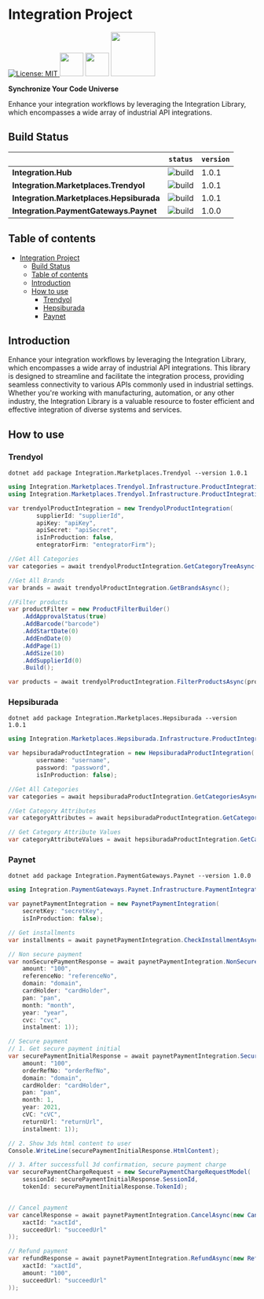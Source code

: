 # Integration Project

<p>
  <a href="https://opensource.org/licenses/MIT">
    <img alt="License: MIT" src="https://img.shields.io/badge/License-MIT-blue.svg">
  </a>
  <img src="https://yt3.googleusercontent.com/tOTacHyEgTXLN6JWT8ftiZ-xtHnX0R_XFRRS-AB_A9FXVrTC5-QhAWNF0pfWi2yi_APG3Q4N1Q=s900-c-k-c0x00ffffff-no-rj" width="48">
  <img src="https://media.licdn.com/dms/image/C4D0BAQE1iTu5X4_WDw/company-logo_200_200/0/1679918244582?e=1710979200&v=beta&t=CccfF3oAMI5QYf_LWKzcvfAocW7x_1aIzXGpgFbueZo" width="48">
  <img src="https://www.paynet.com.tr/themes/custom/paynet/images/og.jpg" width="90">
</p>

**Synchronize Your Code Universe**

Enhance your integration workflows by leveraging the Integration Library, which encompasses a wide array of industrial API integrations.

## Build Status

&nbsp; | `status` | `version`
--- | --- | --- 
**Integration.Hub** | ![build](https://github.com/onurkanbakirci/Integration/actions/workflows/integration-hub.yml/badge.svg) |  1.0.1
**Integration.Marketplaces.Trendyol** | ![build](https://github.com/onurkanbakirci/Integration/actions/workflows/trendyol-integration.yml/badge.svg) |  1.0.1
**Integration.Marketplaces.Hepsiburada** | ![build](https://github.com/onurkanbakirci/Integration/actions/workflows/hepsiburada-integration.yml/badge.svg) |  1.0.1
**Integration.PaymentGateways.Paynet** | ![build](https://github.com/onurkanbakirci/Integration/actions/workflows/paynet-integration.yml/badge.svg) |  1.0.0

## Table of contents

- [Integration Project](#integration-project)
  - [Build Status](#build-status)
  - [Table of contents](#table-of-contents)
  - [Introduction](#introduction)
  - [How to use](#how-to-use)
    - [Trendyol](#trendyol)
    - [Hepsiburada](#hepsiburada)
    - [Paynet](#paynet)


## Introduction

Enhance your integration workflows by leveraging the Integration Library, which encompasses a wide array of industrial API integrations. This library is designed to streamline and facilitate the integration process, providing seamless connectivity to various APIs commonly used in industrial settings. Whether you're working with manufacturing, automation, or any other industry, the Integration Library is a valuable resource to foster efficient and effective integration of diverse systems and services.


## How to use

### Trendyol

```
dotnet add package Integration.Marketplaces.Trendyol --version 1.0.1
```

```c#
using Integration.Marketplaces.Trendyol.Infrastructure.ProductIntegration;
using Integration.Marketplaces.Trendyol.Infrastructure.ProductIntegration.Helpers;

var trendyolProductIntegration = new TrendyolProductIntegration(
        supplierId: "supplierId",
        apiKey: "apiKey",
        apiSecret: "apiSecret",
        isInProduction: false,
        entegratorFirm: "entegratorFirm");

//Get All Categories
var categories = await trendyolProductIntegration.GetCategoryTreeAsync();

//Get All Brands
var brands = await trendyolProductIntegration.GetBrandsAsync();

//Filter products
var productFilter = new ProductFilterBuilder()
    .AddApprovalStatus(true)
    .AddBarcode("barcode")
    .AddStartDate(0)
    .AddEndDate(0)
    .AddPage(1)
    .AddSize(10)
    .AddSupplierId(0)
    .Build();

var products = await trendyolProductIntegration.FilterProductsAsync(productFilter);
```

### Hepsiburada

```
dotnet add package Integration.Marketplaces.Hepsiburada --version 1.0.1
```

```c#
using Integration.Marketplaces.Hepsiburada.Infrastructure.ProductIntegration;

var hepsiburadaProductIntegration = new HepsiburadaProductIntegration(
        username: "username",
        password: "password",
        isInProduction: false);

//Get All Categories
var categories = await hepsiburadaProductIntegration.GetCategoriesAsync();

//Get Category Attributes
var categoryAttributes = await hepsiburadaProductIntegration.GetCategoryAttributesAsync(categoryId: 80844002);

// Get Category Attribute Values
var categoryAttributeValues = await hepsiburadaProductIntegration.GetCategoryAttributeValuesAsync(categoryId: 80844002, attributeId: "gram");
```

### Paynet

```
dotnet add package Integration.PaymentGateways.Paynet --version 1.0.0
```

```c#
using Integration.PaymentGateways.Paynet.Infrastructure.PaymentIntegration.Models.Request;

var paynetPaymentIntegration = new PaynetPaymentIntegration(
    secretKey: "secretKey",
    isInProduction: false);

// Get installments
var installments = await paynetPaymentIntegration.CheckInstallmentAsync(new CheckInstallmentRequestModel(bin: "bin", amount: 100));

// Non secure payment
var nonSecurePaymentResponse = await paynetPaymentIntegration.NonSecurePaymentAsync(new NonSecurePaymentRequestModel(
    amount: "100",
    referenceNo: "referenceNo",
    domain: "domain",
    cardHolder: "cardHolder",
    pan: "pan",
    month: "month",
    year: "year",
    cvc: "cvc",
    instalment: 1));

// Secure payment
// 1. Get secure payment initial
var securePaymentInitialResponse = await paynetPaymentIntegration.SecurePaymentInitialAsync(new SecurePaymentInitialRequestModel(
    amount: "100",
    orderRefNo: "orderRefNo",
    domain: "domain",
    cardHolder: "cardHolder",
    pan: "pan",
    month: 1,
    year: 2021,
    cVC: "cVC",
    returnUrl: "returnUrl",
    instalment: 1));

// 2. Show 3ds html content to user
Console.WriteLine(securePaymentInitialResponse.HtmlContent);

// 3. After successfull 3d confirmation, secure payment charge
var securePaymentChargeRequest = new SecurePaymentChargeRequestModel(
    sessionId: securePaymentInitialResponse.SessionId,
    tokenId: securePaymentInitialResponse.TokenId);


// Cancel payment
var cancelResponse = await paynetPaymentIntegration.CancelAsync(new CancellationRequestModel(
    xactId: "xactId",
    succeedUrl: "succeedUrl"
));

// Refund payment
var refundResponse = await paynetPaymentIntegration.RefundAsync(new RefundRequestModel(
    xactId: "xactId",
    amount: "100",
    succeedUrl: "succeedUrl"
));
```